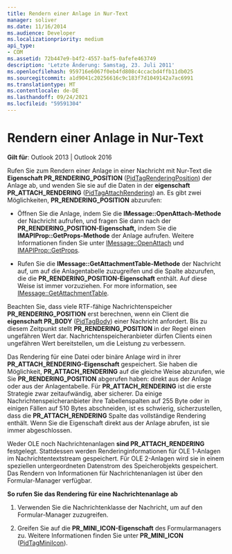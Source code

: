 ```yaml
---
title: Rendern einer Anlage in Nur-Text
manager: soliver
ms.date: 11/16/2014
ms.audience: Developer
ms.localizationpriority: medium
api_type:
- COM
ms.assetid: 72b447e9-b4f2-4557-baf5-0afefe463749
description: 'Letzte Änderung: Samstag, 23. Juli 2011'
ms.openlocfilehash: 959716e6067f0eb4fd808c4ccacbd4ffb11db025
ms.sourcegitcommit: a1d9041c20256616c9c183f7d1049142a7ac6991
ms.translationtype: MT
ms.contentlocale: de-DE
ms.lasthandoff: 09/24/2021
ms.locfileid: "59591304"
---
```

# <a name="rendering-an-attachment-in-plain-text"></a>Rendern einer Anlage in Nur-Text

  
  
**Gilt für**: Outlook 2013 | Outlook 2016 
  
Rufen Sie zum Rendern einer Anlage in einer Nachricht mit Nur-Text die **Eigenschaft PR_RENDERING_POSITION** ([PidTagRenderingPosition](pidtagrenderingposition-canonical-property.md)) der Anlage ab, und wenden Sie sie auf die Daten in der **eigenschaft PR_ATTACH_RENDERING** ([PidTagAttachRendering](pidtagattachrendering-canonical-property.md)) an. Es gibt zwei Möglichkeiten, **PR_RENDERING_POSITION** abzurufen:
  
- Öffnen Sie die Anlage, indem Sie die **IMessage::OpenAttach-Methode** der Nachricht aufrufen, und fragen Sie dann nach der **PR_RENDERING_POSITION-Eigenschaft,** indem Sie die **IMAPIProp::GetProps-Methode** der Anlage aufrufen. Weitere Informationen finden Sie unter [IMessage::OpenAttach](imessage-openattach.md) und [IMAPIProp::GetProps](imapiprop-getprops.md).
    
- Rufen Sie die **IMessage::GetAttachmentTable-Methode** der Nachricht auf, um auf die Anlagentabelle zuzugreifen und die Spalte abzurufen, die die **PR_RENDERING_POSITION-Eigenschaft** enthält. Auf diese Weise ist immer vorzuziehen. For more information, see [IMessage::GetAttachmentTable](imessage-getattachmenttable.md).
    
Beachten Sie, dass viele RTF-fähige Nachrichtenspeicher **PR_RENDERING_POSITION** erst berechnen, wenn ein Client die **eigenschaft PR_BODY** ([PidTagBody](pidtagbody-canonical-property.md)) einer Nachricht anfordert. Bis zu diesem Zeitpunkt stellt **PR_RENDERING_POSITION** in der Regel einen ungefähren Wert dar. Nachrichtenspeicheranbieter dürfen Clients einen ungefähren Wert bereitstellen, um die Leistung zu verbessern. 
  
Das Rendering für eine Datei oder binäre Anlage wird in ihrer **PR_ATTACH_RENDERING-Eigenschaft** gespeichert. Sie haben die Möglichkeit, **PR_ATTACH_RENDERING** auf die gleiche Weise abzurufen, wie Sie **PR_RENDERING_POSITION** abgerufen haben: direkt aus der Anlage oder aus der Anlagentabelle. Für **PR_ATTACH_RENDERING** ist die erste Strategie zwar zeitaufwändig, aber sicherer. Da einige Nachrichtenspeicheranbieter ihre Tabellenspalten auf 255 Byte oder in einigen Fällen auf 510 Bytes abschneiden, ist es schwierig, sicherzustellen, dass die **PR_ATTACH_RENDERING** Spalte das vollständige Rendering enthält. Wenn Sie die Eigenschaft direkt aus der Anlage abrufen, ist sie immer abgeschlossen. 
  
Weder OLE noch Nachrichtenanlagen **sind PR_ATTACH_RENDERING** festgelegt. Stattdessen werden Renderinginformationen für OLE 1-Anlagen im Nachrichtentextstream gespeichert. Für OLE 2-Anlagen wird sie in einem speziellen untergeordneten Datenstrom des Speicherobjekts gespeichert. Das Rendern von Informationen für Nachrichtenanlagen ist über den Formular-Manager verfügbar. 
  
 **So rufen Sie das Rendering für eine Nachrichtenanlage ab**
  
1. Verwenden Sie die Nachrichtenklasse der Nachricht, um auf den Formular-Manager zuzugreifen.
    
2. Greifen Sie auf die **PR_MINI_ICON-Eigenschaft** des Formularmanagers zu. Weitere Informationen finden Sie unter **PR_MINI_ICON** ([PidTagMiniIcon](pidtagminiicon-canonical-property.md)).
    

